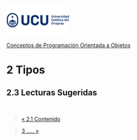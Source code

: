 ![UCU](../../Assets/logo-ucu.png)

[Conceptos de Programación Orientada a Objetos](../../)


# 2 Tipos

## 2.3 Lecturas Sugeridas


<br>

> [« 2.1 Contenido](./2_2_Desarrollo.md)


> [3 ..... »](./2_3_Lecturas_Sugeridas.md)

</br>